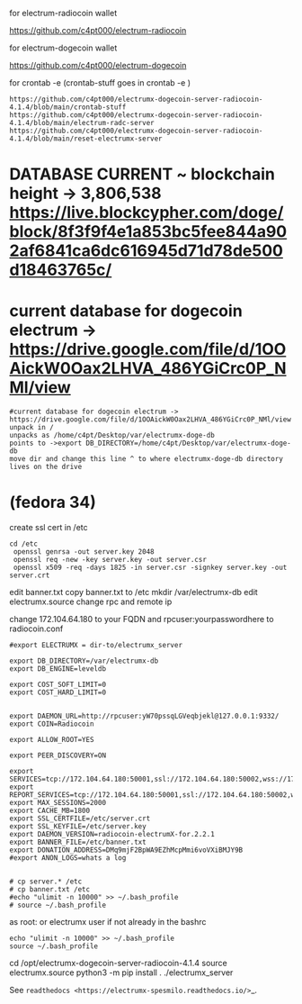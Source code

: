 
 for electrum-radiocoin wallet

https://github.com/c4pt000/electrum-radiocoin

for electrum-dogecoin wallet

https://github.com/c4pt000/electrum-dogecoin

for crontab -e (crontab-stuff goes in crontab -e )

```
https://github.com/c4pt000/electrumx-dogecoin-server-radiocoin-4.1.4/blob/main/crontab-stuff
https://github.com/c4pt000/electrumx-dogecoin-server-radiocoin-4.1.4/blob/main/electrum-radc-server
https://github.com/c4pt000/electrumx-dogecoin-server-radiocoin-4.1.4/blob/main/reset-electrumx-server
```

# DATABASE CURRENT ~ blockchain height -> 3,806,538  https://live.blockcypher.com/doge/block/8f3f9f4e1a853bc5fee844a902af6841ca6dc616945d71d78de500d18463765c/

# current database for dogecoin electrum -> https://drive.google.com/file/d/1OOAickW0Oax2LHVA_486YGiCrc0P_NMl/view

```
#current database for dogecoin electrum -> https://drive.google.com/file/d/1OOAickW0Oax2LHVA_486YGiCrc0P_NMl/view
unpack in / 
unpacks as /home/c4pt/Desktop/var/electrumx-doge-db
points to ->export DB_DIRECTORY=/home/c4pt/Desktop/var/electrumx-doge-db
move dir and change this line ^ to where electrumx-doge-db directory lives on the drive
```

# (fedora 34)

create ssl cert in /etc
```
cd /etc
 openssl genrsa -out server.key 2048
 openssl req -new -key server.key -out server.csr
 openssl x509 -req -days 1825 -in server.csr -signkey server.key -out server.crt
```
edit banner.txt
copy banner.txt to /etc
mkdir /var/electrumx-db
edit electrumx.source
change rpc and remote ip

change 172.104.64.180 to your FQDN and rpcuser:yourpasswordhere to radiocoin.conf


```
#export ELECTRUMX = dir-to/electrumx_server

export DB_DIRECTORY=/var/electrumx-db
export DB_ENGINE=leveldb

export COST_SOFT_LIMIT=0
export COST_HARD_LIMIT=0


export DAEMON_URL=http://rpcuser:yW70pssqLGVeqbjekl@127.0.0.1:9332/
export COIN=Radiocoin

export ALLOW_ROOT=YES

export PEER_DISCOVERY=ON

export SERVICES=tcp://172.104.64.180:50001,ssl://172.104.64.180:50002,wss://172.104.64.180:50004,rpc://
export REPORT_SERVICES=tcp://172.104.64.180:50001,ssl://172.104.64.180:50002,wss://172.104.64.180:50004
export MAX_SESSIONS=2000
export CACHE_MB=1800
export SSL_CERTFILE=/etc/server.crt
export SSL_KEYFILE=/etc/server.key
export DAEMON_VERSION=radiocoin-electrumX-for.2.2.1
export BANNER_FILE=/etc/banner.txt
export DONATION_ADDRESS=DMq9mjF2BpWA9EZhMcpMmi6voVXiBMJY9B
#export ANON_LOGS=whats a log


# cp server.* /etc
# cp banner.txt /etc
#echo "ulimit -n 10000" >> ~/.bash_profile
# source ~/.bash_profile
```






as root: or electrumx user 
if not already in the bashrc

```
echo "ulimit -n 10000" >> ~/.bash_profile
source ~/.bash_profile
```

cd /opt/electrumx-dogecoin-server-radiocoin-4.1.4
source electrumx.source
python3 -m pip install .
./electrumx_server

See `readthedocs <https://electrumx-spesmilo.readthedocs.io/>`_.

